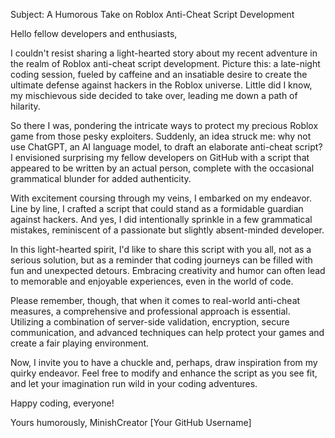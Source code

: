 Subject: A Humorous Take on Roblox Anti-Cheat Script Development

Hello fellow developers and enthusiasts,

I couldn't resist sharing a light-hearted story about my recent adventure in the realm of Roblox anti-cheat script development. Picture this: a late-night coding session, fueled by caffeine and an insatiable desire to create the ultimate defense against hackers in the Roblox universe. Little did I know, my mischievous side decided to take over, leading me down a path of hilarity.

So there I was, pondering the intricate ways to protect my precious Roblox game from those pesky exploiters. Suddenly, an idea struck me: why not use ChatGPT, an AI language model, to draft an elaborate anti-cheat script? I envisioned surprising my fellow developers on GitHub with a script that appeared to be written by an actual person, complete with the occasional grammatical blunder for added authenticity.

With excitement coursing through my veins, I embarked on my endeavor. Line by line, I crafted a script that could stand as a formidable guardian against hackers. And yes, I did intentionally sprinkle in a few grammatical mistakes, reminiscent of a passionate but slightly absent-minded developer.

In this light-hearted spirit, I'd like to share this script with you all, not as a serious solution, but as a reminder that coding journeys can be filled with fun and unexpected detours. Embracing creativity and humor can often lead to memorable and enjoyable experiences, even in the world of code.

Please remember, though, that when it comes to real-world anti-cheat measures, a comprehensive and professional approach is essential. Utilizing a combination of server-side validation, encryption, secure communication, and advanced techniques can help protect your games and create a fair playing environment.

Now, I invite you to have a chuckle and, perhaps, draw inspiration from my quirky endeavor. Feel free to modify and enhance the script as you see fit, and let your imagination run wild in your coding adventures.

Happy coding, everyone!

Yours humorously,
MinishCreator
[Your GitHub Username]
